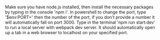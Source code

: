 Make sure you have node.js installed, then install the necessary packages by typing in the console 'npm i'.
In powershell to change the port, type '$env:PORT=' then the number of the port, if you don't provide a number it will automatically fall on port 3000.
Type in the terminal 'npm run start:dev' to run a local server with webpack dev server.
It should automatically open up a tab in a web browser to localhost on your specified port.